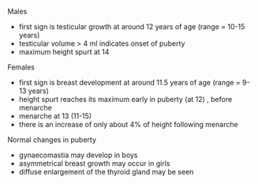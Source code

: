 Males  
* first sign is testicular growth at around 12 years of age (range \= 10\-15 years)
* testicular volume \> 4 ml indicates onset of puberty
* maximum height spurt at 14

  
Females  
* first sign is breast development at around 11\.5 years of age (range \= 9\-13 years)
* height spurt reaches its maximum early in puberty (at 12\) , before menarche
* menarche at 13 (11\-15\)
* there is an increase of only about 4% of height following menarche

  
Normal changes in puberty  
* gynaecomastia may develop in boys
* asymmetrical breast growth may occur in girls
* diffuse enlargement of the thyroid gland may be seen

